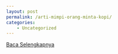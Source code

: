 ```yaml
---
layout: post
permalink: /arti-mimpi-orang-minta-kopi/
categories:
    - Uncategorized
---
```


[Baca Selengkapnya](/08)